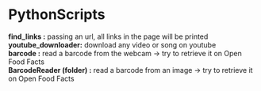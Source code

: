 # PythonScripts
 **find_links :** passing an url, all links in the page will be printed<br />
 **youtube_downloader:** download any video or song on youtube<br />
 **barcode :** read a barcode from the webcam -> try to retrieve it on Open Food Facts<br />
 **BarcodeReader (folder) :** read a barcode from an image -> try to retrieve it on Open Food Facts<br />